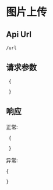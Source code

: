 图片上传
======

Api Url
------

    /url

请求参数
------

     {

     }

响应
------

正常:

     {

     }


异常:

    {

    }
